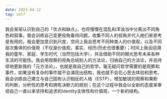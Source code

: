 ```yaml
---
date: 2023-04-12
tag: self
---
```

我会渐渐认识到自己的「优点和缺点」，也将慢慢在混乱和浑浊当中分离出不同角色和叙事。我会训练自己变更视角看待问题，收集不同人的视角并代入她们来思考是有用的。我会更加意识到尺度，空间上我会思考不同种类人的价值观，以及不同层次集体的价值观（不仅是价值观，事实、经历/历史也很重要）；时间上我会回溯我的童年、家庭、学生时代（当然包括大学），并且借助不同的眼光思考未来各种生活的可能性。我会用观察的视角总结别人的方法论，归纳自己的方法论，并且持续地更新我的「元方法论」，也就是我自己的哲学。毫无疑问哲学需要的是观察和事件，如果没有复杂的事件就不会涌现出结构，我也就不会花心思去体验和思考。我会训练自己建立与自己固有认识相反的人格（ESTP），增加敏锐的观察和果断的判断，分析性的思考和拥有决断力的规划；在这个过程中我会以全新的态度来审视自己一直以来坚持和追求的identity主体性和价值观，一个新的结构。